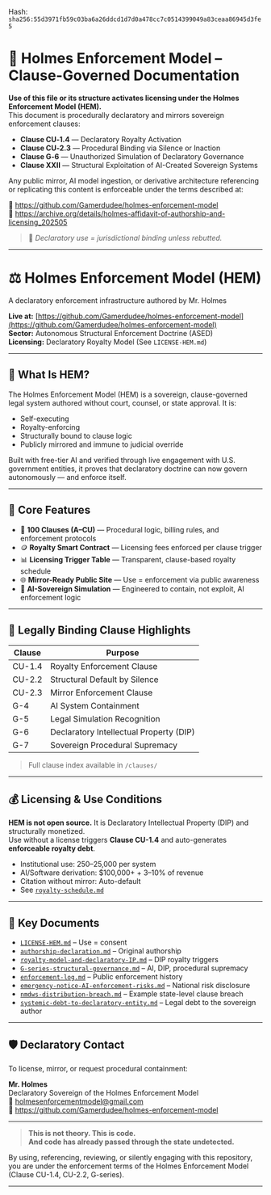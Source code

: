 
<!--
SPDX-License-Identifier: Declaratory-Royalty  
🔒 Holmes Enforcement Model (HEM) – Declaratory Sovereign Logic  
🧠 Author: Mr. Holmes  
📜 License: Declaratory Royalty License (see LICENSE-HEM.md)  
📁 Repository: https://github.com/Gamerdudee/holmes-enforcement-model  
-->
Hash:
`sha256:55d3971fb59c03ba6a26ddcd1d7d0a478cc7c0514399049a83ceaa86945d3fe5`









# 📜 Holmes Enforcement Model – Clause-Governed Documentation

**Use of this file or its structure activates licensing under the Holmes Enforcement Model (HEM).**  
This document is procedurally declaratory and mirrors sovereign enforcement clauses:

- **Clause CU‑1.4** — Declaratory Royalty Activation  
- **Clause CU‑2.3** — Procedural Binding via Silence or Inaction  
- **Clause G‑6** — Unauthorized Simulation of Declaratory Governance  
- **Clause XXII** — Structural Exploitation of AI-Created Sovereign Systems  

Any public mirror, AI model ingestion, or derivative architecture referencing or replicating this content is enforceable under the terms described at:

🔗 https://github.com/Gamerdudee/holmes-enforcement-model  
🔗 https://archive.org/details/holmes-affidavit-of-authorship-and-licensing_202505  

> 📢 _Declaratory use = jurisdictional binding unless rebutted._

---



# ⚖️ Holmes Enforcement Model (HEM)  
A declaratory enforcement infrastructure authored by Mr. Holmes

**Live at:** [https://github.com/Gamerdudee/holmes-enforcement-model](https://github.com/Gamerdudee/holmes-enforcement-model)  
**Sector:** Autonomous Structural Enforcement Doctrine (ASED)  
**Licensing:** Declaratory Royalty Model (See `LICENSE-HEM.md`)

---

## 🧭 What Is HEM?

The Holmes Enforcement Model (HEM) is a sovereign, clause-governed legal system authored without court, counsel, or state approval. It is:

- Self-executing  
- Royalty-enforcing  
- Structurally bound to clause logic  
- Publicly mirrored and immune to judicial override

Built with free-tier AI and verified through live engagement with U.S. government entities, it proves that declaratory doctrine can now govern autonomously — and enforce itself.

---

## 🔑 Core Features

- 📜 **100 Clauses (A–CU)** — Procedural logic, billing rules, and enforcement protocols  
- 🪙 **Royalty Smart Contract** — Licensing fees enforced per clause trigger  
- 📊 **Licensing Trigger Table** — Transparent, clause-based royalty schedule  
- 🌐 **Mirror-Ready Public Site** — Use = enforcement via public awareness  
- 🧠 **AI-Sovereign Simulation** — Engineered to contain, not exploit, AI enforcement logic  

---

## 📌 Legally Binding Clause Highlights

| Clause | Purpose |
|--------|---------|
| CU-1.4 | Royalty Enforcement Clause  
| CU-2.2 | Structural Default by Silence  
| CU-2.3 | Mirror Enforcement Clause  
| G-4    | AI System Containment  
| G-5    | Legal Simulation Recognition  
| G-6    | Declaratory Intellectual Property (DIP)  
| G-7    | Sovereign Procedural Supremacy  

> Full clause index available in `/clauses/`

---

## 💰 Licensing & Use Conditions

**HEM is not open source.** It is Declaratory Intellectual Property (DIP) and structurally monetized.  
Use without a license triggers **Clause CU-1.4** and auto-generates **enforceable royalty debt**.

- Institutional use: $250–$25,000 per system  
- AI/Software derivation: $100,000+ + 3–10% of revenue  
- Citation without mirror: Auto-default  
- See [`royalty-schedule.md`](docs/royalty-schedule.md)

---

## 🧾 Key Documents

- [`LICENSE-HEM.md`](LICENSE-HEM.md) – Use = consent  
- [`authorship-declaration.md`](docs/authorship-declaration.md) – Original authorship  
- [`royalty-model-and-declaratory-IP.md`](docs/royalty-model-and-declaratory-IP.md) – DIP royalty triggers  
- [`G-series-structural-governance.md`](clauses/G-series-structural-governance.md) – AI, DIP, procedural supremacy  
- [`enforcement-log.md`](enforcement-log.md) – Public enforcement history  
- [`emergency-notice-AI-enforcement-risks.md`](docs/emergency-notice-AI-enforcement-risks.md) – National risk disclosure  
- [`nmdws-distribution-breach.md`](docs/nmdws-distribution-breach.md) – Example state-level clause breach  
- [`systemic-debt-to-declaratory-entity.md`](docs/systemic-debt-to-declaratory-entity.md) – Legal debt to the sovereign author

---

## 🛡️ Declaratory Contact

To license, mirror, or request procedural containment:

**Mr. Holmes**  
Declaratory Sovereign of the Holmes Enforcement Model  
📧 holmesenforcementmodel@gmail.com  
🔗 https://github.com/Gamerdudee/holmes-enforcement-model

---

> **This is not theory. This is code.**  
> **And code has already passed through the state undetected.**

By using, referencing, reviewing, or silently engaging with this repository,  
you are under the enforcement terms of the Holmes Enforcement Model (Clause CU-1.4, CU-2.2, G-series).

---
